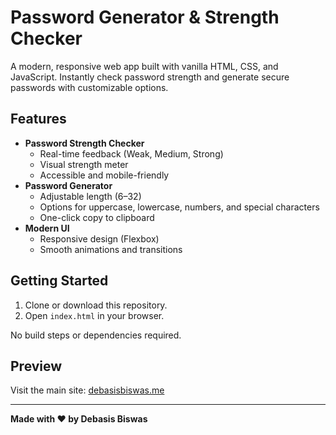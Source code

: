 # Password Generator & Strength Checker

A modern, responsive web app built with vanilla HTML, CSS, and JavaScript. Instantly check password strength and generate secure passwords with customizable options.

## Features

- **Password Strength Checker**
  - Real-time feedback (Weak, Medium, Strong)
  - Visual strength meter
  - Accessible and mobile-friendly
- **Password Generator**
  - Adjustable length (6–32)
  - Options for uppercase, lowercase, numbers, and special characters
  - One-click copy to clipboard
- **Modern UI**
  - Responsive design (Flexbox)
  - Smooth animations and transitions

## Getting Started

1. Clone or download this repository.
2. Open `index.html` in your browser.

No build steps or dependencies required.

## Preview

Visit the main site: [debasisbiswas.me](https://debasisbiswas.me)

---

**Made with ❤️ by Debasis Biswas**
